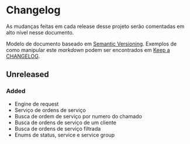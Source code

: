 # Changelog

As mudanças feitas em cada release desse projeto serão comentadas em alto nível nesse documento.

Modelo de documento baseado em [Semantic Versioning](http://semver.org/). Exemplos de como manipular este _markdown_ podem ser encontrados em [Keep a CHANGELOG](http://keepachangelog.com/).

## Unreleased
### Added
- Engine de request
- Serviço de ordens de serviço
- Busca de ordem de serviço por numero do chamado
- Busca de ordens de serviço de um cliente
- Busca de ordens de serviço filtrada
- Enums de status, service e service group
